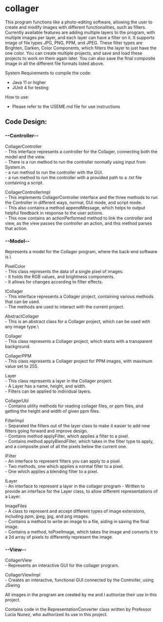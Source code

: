 # collager
This program functions like a photo-editing software, allowing the user to create and modify images 
with different functionalities, such as filters. Currently available features are adding multiple layers to the program,
with multiple images per layer, and each layer can have a filter on it. It supports image of file types JPG, PNG, PPM,
and JPEG. These filter types are Brighten, Darken, Color Components, which filters the layer to just have the one color.
You can create multiple projects, and save and load these projects to work on them again later.
You can also save the final composite image in all the different file formats listed above.

System Requirements to compile the code:
- Java 11 or higher
- JUnit 4 for testing

How to use:
- Please refer to the USEME.md file for use instructions

## Code Design:

### --Controller--

CollagerController\
    - This interface represents a controller for the Collager, connecting both the model and the view.\
    - There is a run method to run the controller normally using input from System.in.\
    - a run method to run the controller with the GUI.\
    - a run method to run the controller with a provided path to a .txt file
containing a script.

CollagerControllerImpl\
    - This implements CollagerController interface and the three methods to run the Controller in different ways,
normal, GUI mode, and script mode.\
    - This also contains a method appendMessage, which helps to output helpful feedback in response
to the user actions.\
    - This now contains an actionPerformed method to link the controller and view, as the view
passes the controller an action, and this method parses that action.

### --Model--
Represents a model for the Collager program, where the back-end software is.\

PixelColor\
    - This class represents the data of a single pixel of images.\
    - It holds the RGB values, and brightness components.\
    - It allows for changes according to filter effects.

ICollager\
    - This interface represents a Collager project, containing various methods that can be used.\
    - The methods are used to interact with the current project.

AbstractCollager\
    - This is an abstract class for a Collager project, which can be used with any image type.\

Collager\
    - This class represents a Collager project, which starts with a transparent background.

CollagerPPM\
    - This class represents a Collager project for PPM images, with maximum value set to 255.

Layer\
    - This class represents a layer in the Collager project.\
    - A Layer has a name, height, and width.\
    - Filters can be applied to individual layers.

CollagerUtil\
    - Contains utility methods for reading collager files, or ppm files, and getting the height and
width of given ppm files.

FilterImpl\
    - Separated the filters out of the layer class to make it easier to add new filters going
forward and improve design.\
    - Contains method applyFilter, which applies a filter to a pixel.\
    - Contains method applyBlendFilter, which takes in the filter type to apply, and a composite
pixel of all the pixels below the current one.

IFilter\
    - An interface to represent filters you can apply to a pixel.\
    - Two methods, one which applies a normal filter to a pixel.\
    - One which applies a blending filter to a pixel.

ILayer\
    - An interface to represent a layer in the collager program
    - Written to provide an interface for the Layer class, to allow different representations of a 
Layer.

ImageFiles\
    - A class to represent and accept different types of image extensions, including ppm, jpeg, jpg,
and png images.\
    - Contains a method to write an image to a file, aiding in saving the final image.\
    - Contains a method, toPixelImage, which takes the image and converts it to a 2d array of pixels
to differently represent the image.

### --View--
CollagerView\
    - Represents an interactive GUI for the collager program.

CollagerViewImpl\
    - Creates an interactive, functional GUI connected by the Controller, using JSwing

All images in the program are created by me and I authorize their use in this project.

Contains code in the RepresentationConverter class written by Professor Lucia Nunez,
who authorized its use in this project.